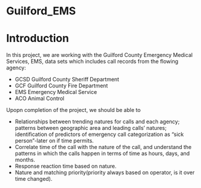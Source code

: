 # Guilford_EMS
# Introduction
  In this project, we are working with the Guilford County Emergency Medical Services, EMS, data sets which includes call records from the flowing agency:
  - GCSD Guilford County Sheriff Department 
  - GCF Guilford County Fire Department
  - EMS	 Emergency Medical Service
  - ACO Animal Control
  
Upopn completion of the project, we should be able to 
  - Relationships between trending natures for calls and each agency; patterns between geographic area and leading calls’ natures; identification of predictors of emergency call categorization as “sick person”-later on if time permits.
  - Correlate time of the call with the nature of the call, and understand the patterns in which the calls happen in terms of time as hours, days, and months.
  - Response reaction time based on nature.
  - Nature and matching priority(priority always based on operator, is it over time changed).
 
